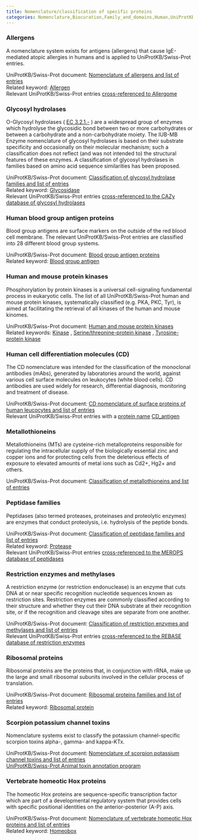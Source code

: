 ```yaml
---
title: Nomenclature/classification of specific proteins
categories: Nomenclature,Biocuration,Family_and_domains,Human,UniProtKB,help
---
```


### Allergens

A nomenclature system exists for antigens (allergens) that cause IgE-mediated atopic allergies in humans and is applied to UniProtKB/Swiss-Prot entries.

UniProtKB/Swiss-Prot document: [Nomenclature of allergens and list of entries](http://www.uniprot.org/docs/allergen)  
Related keyword: [Allergen](http://www.uniprot.org/keywords/KW-0020)  
Relevant UniProtKB/Swiss-Prot entries [cross-referenced to Allergome](http://www.uniprot.org/uniprotkb/?query=database:allergome)

### Glycosyl hydrolases

O-Glycosyl hydrolases ( [EC 3.2.1.-](http://enzyme.expasy.org/EC/3.2.1.-) ) are a widespread group of enzymes which hydrolyse the glycosidic bond between two or more carbohydrates or between a carbohydrate and a non-carbohydrate moiety. The IUB-MB Enzyme nomenclature of glycosyl hydrolases is based on their substrate specificity and occasionally on their molecular mechanism; such a classification does not reflect (and was not intended to) the structural features of these enzymes. A classification of glycosyl hydrolases in families based on amino acid sequence similarities has been proposed.

UniProtKB/Swiss-Prot document: [Classification of glycosyl hydrolase families and list of entries](http://www.uniprot.org/docs/glycosid)  
Related keyword: [Glycosidase](http://www.uniprot.org/keywords/KW-0326)  
Relevant UniProtKB/Swiss-Prot entries [cross-referenced to the CAZy database of glycosyl hydrolases](http://www.uniprot.org/uniprotkb/?query=database%3Acazy)

### Human blood group antigen proteins

Blood group antigens are surface markers on the outside of the red blood cell membrane. The relevant UniProtKB/Swiss-Prot entries are classified into 28 different blood group systems.

UniProtKB/Swiss-Prot document: [Blood group antigen proteins](http://www.uniprot.org/docs/bloodgrp)  
Related keyword: [Blood group antigen](http://www.uniprot.org/keywords/KW-0095)

### Human and mouse protein kinases

Phosphorylation by protein kinases is a universal cell-signaling fundamental process in eukaryotic cells. The list of all UniProtKB/Swiss-Prot human and mouse protein kinases, systematically classified (e.g. PKA, PKC, Tyr), is aimed at facilitating the retrieval of all kinases of the human and mouse kinomes.

UniProtKB/Swiss-Prot document: [Human and mouse protein kinases](http://www.uniprot.org/docs/pkinfam)  
Related keywords: [Kinase](http://www.uniprot.org/keywords/KW-0418) , [Serine/threonine-protein kinase](http://www.uniprot.org/keywords/KW-0723) , [Tyrosine-protein kinase](http://www.uniprot.org/keywords/KW-0829)

### Human cell differentiation molecules (CD)

The CD nomenclature was intended for the classification of the monoclonal antibodies (mAbs), generated by laboratories around the world, against various cell surface molecules on leukocytes (white blood cells). CD antibodies are used widely for research, differential diagnosis, monitoring and treatment of disease.

UniProtKB/Swiss-Prot document: [CD nomenclature of surface proteins of human leucocytes and list of entries](http://www.uniprot.org/docs/cdlist)  
Relevant UniProtKB/Swiss-Prot entries with a [protein name](http://www.uniprot.org/manual/protein%5Fname) [CD\_antigen](http://www.uniprot.org/uniprotkb/?query=cdantigen%3A%2A)

### Metallothioneins

Metallothioneins (MTs) are cysteine-rich metalloproteins responsible for regulating the intracellular supply of the biologically essential zinc and copper ions and for protecting cells from the deleterious effects of exposure to elevated amounts of metal ions such as Cd2+, Hg2+ and others.

UniProtKB/Swiss-Prot document: [Classification of metallothioneins and list of entries](http://www.uniprot.org/docs/metallo)

### Peptidase families

Peptidases (also termed proteases, proteinases and proteolytic enzymes) are enzymes that conduct proteolysis, i.e. hydrolysis of the peptide bonds.

UniProtKB/Swiss-Prot document: [Classification of peptidase families and list of entries](http://www.uniprot.org/docs/peptidas)  
Related keyword: [Protease](http://www.uniprot.org/keywords/KW-0645)  
Relevant UniProtKB/Swiss-Prot entries [cross-referenced to the MEROPS database of peptidases](http://www.uniprot.org/uniprotkb/?query=database%3Amerops)

### Restriction enzymes and methylases

A restriction enzyme (or restriction endonuclease) is an enzyme that cuts DNA at or near specific recognition nucleotide sequences known as restriction sites. Restriction enzymes are commonly classified according to their structure and whether they cut their DNA substrate at their recognition site, or if the recognition and cleavage sites are separate from one another.

UniProtKB/Swiss-Prot document: [Classification of restriction enzymes and methylases and list of entries](http://www.uniprot.org/docs/restric)  
Relevant UniProtKB/Swiss-Prot entries [cross-referenced to the REBASE database of restriction enzymes](http://www.uniprot.org/uniprotkb/?query=database%3Arebase)

### Ribosomal proteins

Ribosomal proteins are the proteins that, in conjunction with rRNA, make up the large and small ribosomal subunits involved in the cellular process of translation.

UniProtKB/Swiss-Prot document: [Ribosomal proteins families and list of entries](http://www.uniprot.org/docs/ribosomp)  
Related keyword: [Ribosomal protein](http://www.uniprot.org/keywords/KW-0689)

### Scorpion potassium channel toxins

Nomenclature systems exist to classify the potassium channel-specific scorpion toxins alpha-, gamma- and kappa-KTx.

UniProtKB/Swiss-Prot document: [Nomenclature of scorpion potassium channel toxins and list of entries](http://www.uniprot.org/docs/scorpktx)  
[UniProtKB/Swiss-Prot Animal toxin annotation program](http://www.uniprot.org/program/Toxins)

### Vertebrate homeotic Hox proteins

The homeotic Hox proteins are sequence-specific transcription factor which are part of a developmental regulatory system that provides cells with specific positional identities on the anterior-posterior (A-P) axis.

UniProtKB/Swiss-Prot document: [Nomenclature of vertebrate homeotic Hox proteins and list of entries](http://www.uniprot.org/docs/hoxlist)  
Related keyword: [Homeobox](http://www.uniprot.org/keywords/KW-0371)
